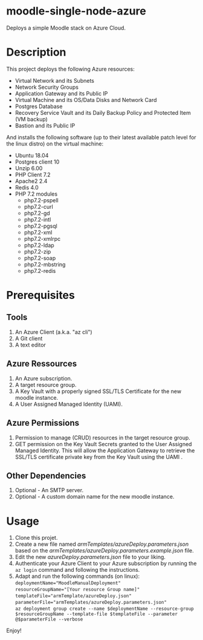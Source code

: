 # moodle-single-node-azure
Deploys a simple Moodle stack on Azure Cloud.

# Description
This project deploys the following Azure resources:
- Virtual Network and its Subnets
- Network Security Groups
- Application Gateway and its Public IP
- Virtual Machine and its OS/Data Disks and Network Card
- Postgres Database
- Recovery Service Vault and its Daily Backup Policy and Protected Item (VM backup)
- Bastion and its Public IP

And installs the following software (up to their latest available patch level for the linux distro) on the virtual machine:
- Ubuntu 18.04
- Postgres client 10
- Unzip 6.00
- PHP Client 7.2
- Apache2 2.4
- Redis 4.0
- PHP 7.2 modules
  - php7.2-pspell
  - php7.2-curl
  - php7.2-gd
  - php7.2-intl
  - php7.2-pgsql
  - php7.2-xml
  - php7.2-xmlrpc
  - php7.2-ldap
  - php7.2-zip
  - php7.2-soap
  - php7.2-mbstring
  - php7.2-redis

# Prerequisites
## Tools
1. An Azure Client (a.k.a. "az cli")
1. A Git client
1. A text editor

## Azure Ressources
1. An Azure subscription.
1. A target resource group.
1. A Key Vault with a properly signed SSL/TLS Certificate for the new moodle instance.
1. A User Assigned Managed Identity (UAMI).

## Azure Permissions
1. Permission to manage (CRUD) resources in the target resource group.
1. GET permission on the Key Vault Secrets granted to the User Assigned Managed Identity. This will allow the Application Gateway to retrieve the SSL/TLS certificate private key from the Key Vault using the UAMI .

## Other Dependencies
1. Optional - An SMTP server.
1. Optional - A custom domain name for the new moodle instance.


# Usage
1. Clone this projet.
1. Create a new file named *armTemplates/azureDeploy.parameters.json* based on the *armTemplates/azureDeploy.parameters.example.json* file.
1. Edit the new _azureDeploy.parameters.json_ file to your liking.
1. Authenticate your Azure Client to your Azure subscription by running the `az login` command and following the instructions.
1. Adapt and run the following commands (on linux):\
`deploymentName="MoodleManualDeployment"`\
`resourceGroupName="[Your resource Group name]"`\
`templateFile="armTemplate/azureDeploy.json"`\
`parameterFile="armTemplates/azureDeploy.parameters.json"`\
`az deployment group create --name $deploymentName --resource-group $resourceGroupName --template-file $templateFile --parameter @$parameterFile --verbose`

Enjoy!